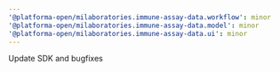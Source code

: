 ```yaml
---
'@platforma-open/milaboratories.immune-assay-data.workflow': minor
'@platforma-open/milaboratories.immune-assay-data.model': minor
'@platforma-open/milaboratories.immune-assay-data.ui': minor
---
```


Update SDK and bugfixes
